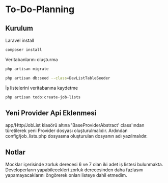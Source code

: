 # To-Do-Planning

## Kurulum

Laravel install
```bash
composer install
```

Veritabanlarını oluşturma
```bash
php artisan migrate

php artisan db:seed --class=DevListTableSeeder

```

İş listelerini veritabanına kaydetme
```bash
php artisan todo:create-job-lists
```

## Yeni Provider Api Eklenmesi

app/Http/JobList klasörü altına 'BaseProviderAbstract' class'ından türetilerek yeni Provider dosyası oluşturulmalıdır. Ardından config/job_lists.php dosyasına oluşturulan dosyanın adı yazılmalıdır.

## Notlar

Mocklar içerisinde zorluk derecesi 6 ve 7 olan iki adet iş listesi bulunmakta.
Developerların yapabilecekleri zorluk derecesinden daha fazlasını yapamayacaklarını öngörerek onları listeye dahil etmedim.
